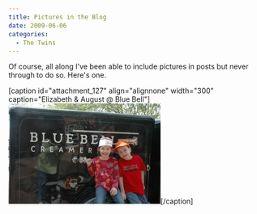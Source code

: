 ```yaml
---
title: Pictures in the Blog
date: 2009-06-06
categories: 
  - The Twins
---
```


Of course, all along I've been able to include pictures in posts but never through to do so. Here's one.

\[caption id="attachment\_127" align="alignnone" width="300" caption="Elizabeth & August @ Blue Bell"\][![Elizabeth & August @ Blue Bell](images/dsc_9635-300x199.jpg "Blue Bell Creamery")](http://johnwargo.fatcow.com/the-wargos/wp-content/uploads/2009/06/dsc_9635.jpg)\[/caption\]
